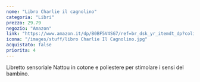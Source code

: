 ```yaml
---
nome: "Libro Charlie il cagnolino"
categoria: "Libri"
prezzo: 29.79
negozio: "Amazon"
link: "https://www.amazon.it/dp/B0BF5V4SG7/ref=br_dsk_yr_itemdt_dp?colid=3QGQUT8WCNDK0&coliid=I1MYZR17JCEVLV&th=1"
icona: "/images/stuff/libro Charlie Il Cagnolino.jpg"
acquistato: false
priorita: 4
---
```


Libretto sensoriale Nattou in cotone e poliestere per stimolare i sensi del bambino.
